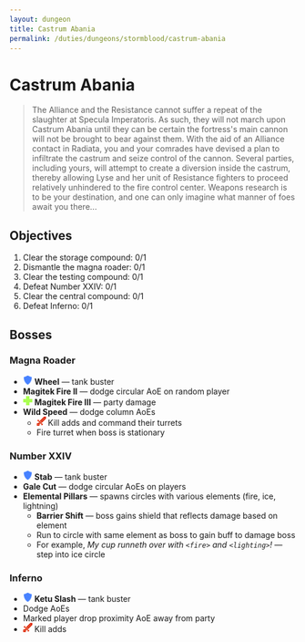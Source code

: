 ```yaml
---
layout: dungeon
title: Castrum Abania
permalink: /duties/dungeons/stormblood/castrum-abania
---
```


# Castrum Abania

> The Alliance and the Resistance cannot suffer a repeat of the slaughter at Specula Imperatoris. As such, they will not march upon Castrum Abania until they can be certain the fortress's main cannon will not be brought to bear against them. With the aid of an Alliance contact in Radiata, you and your comrades have devised a plan to infiltrate the castrum and seize control of the cannon. Several parties, including yours, will attempt to create a diversion inside the castrum, thereby allowing Lyse and her unit of Resistance fighters to proceed relatively unhindered to the fire control center. Weapons research is to be your destination, and one can only imagine what manner of foes await you there...

## Objectives

1. Clear the storage compound: 0/1
2. Dismantle the magna roader: 0/1
3. Clear the testing compound: 0/1
4. Defeat Number XXIV: 0/1
5. Clear the central compound: 0/1
6. Defeat Inferno: 0/1

## Bosses

### Magna Roader

- ![](/assets/icons/role-tank.png) **Wheel** — tank buster
- **Magitek Fire II** — dodge circular AoE on random player
- ![](/assets/icons/role-healer.png) **Magitek Fire III** — party damage
- **Wild Speed** — dodge column AoEs
  - ![](/assets/icons/role-dps.png) Kill adds and command their turrets
  - Fire turret when boss is stationary

### Number XXIV

- ![](/assets/icons/role-tank.png) **Stab** — tank buster
- **Gale Cut** — dodge circular AoEs on players
- **Elemental Pillars** — spawns circles with various elements (fire, ice, lightning)
  - **Barrier Shift** — boss gains shield that reflects damage based on element
  - Run to circle with same element as boss to gain buff to damage boss
  - For example, *My cup runneth over with `<fire>` and `<lighting>`!* — step into ice circle

### Inferno

- ![](/assets/icons/role-tank.png) **Ketu Slash** — tank buster
- Dodge AoEs
- Marked player drop proximity AoE away from party
- ![](/assets/icons/role-dps.png) Kill adds

